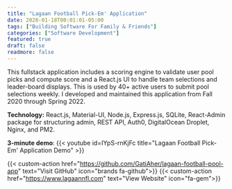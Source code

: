 ```yaml
---
title: "Lagaan Football Pick-Em' Application"
date: 2020-01-18T00:01:01-05:00
tags: ["Building Software For Family & Friends"]
categories: ["Software Development"]
featured: true
draft: false
readmore: false
---
```


This fullstack application includes a scoring engine to validate user pool picks and compute score and a React.js UI to handle team selections and leader-board displays. This is used by 40+ active users to submit pool selections weekly. I developed and maintained this application from Fall 2020 through Spring 2022.

**Technology:** React.js, Material-UI, Node.js, Express.js, SQLite, React-Admin package for structuring admin, REST API, Auth0, DigitalOcean Droplet, Nginx, and PM2.

**3-minute demo**:
{{< youtube id=IYpS-rnKjFc title="Lagaan Football Pick-Em' Application Demo" >}}

{{< custom-action href="https://github.com/GatiAher/lagaan-football-pool-app" text="Visit GitHub" icon="brands fa-github">}}
{{< custom-action href="https://www.lagaannfl.com" text="View Website" icon="fa-gem">}}

<!--more-->